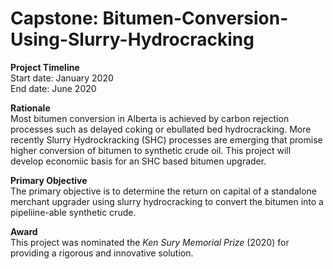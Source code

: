 # Capstone: Bitumen-Conversion-Using-Slurry-Hydrocracking
**Project Timeline**  
Start date: January 2020  
End date: June 2020

**Rationale**  
Most bitumen conversion in Alberta is achieved by carbon rejection processes such as delayed coking or ebullated bed hydrocracking. More recently Slurry Hydrockracking (SHC) processes are emerging that promise higher conversion of bitumen to synthetic crude oil. This project will develop economiic basis for an SHC based bitumen upgrader.

**Primary Objective**  
The primary objective is to determine the return on capital of a standalone merchant upgrader using slurry hydrocracking to convert the bitumen into a pipeliine-able synthetic crude.

**Award**  
This project was nominated the *Ken Sury Memorial Prize* (2020) for providing a rigorous and innovative solution.
